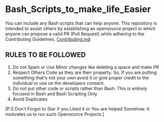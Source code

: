# Bash_Scripts_to_make_life_Easier
You can include any Bash scripts that can help anyone. This repository is intended to assist others by establishing an opensource project in which anyone can propose a valid PR (Pull Request) while adhering to the Contributing Guidelines.
[Contributing.md](https://github.com/sudipnext/Bash_Scripts_to_make_life_Easier/blob/main/CONTRIBUTING.md)


## RULES TO BE FOLLOWED
1. Do not Spam or Use Minor changes like deleting a space and make PR
2. Respect Others Code as they are their property. So, If you are putting something that's not your own avoid it or give proper credit to the individual or use on the developers consent.
3. Do not put other code or scripts rather than Bash. This is entirely focused in Bash and Bash Scripting Only.
4. Avoid Duplicates


[P.S Don't Forgot to Star if you Liked it or You are helped Somehow. It motivates us to run such Opensource Projects.]
